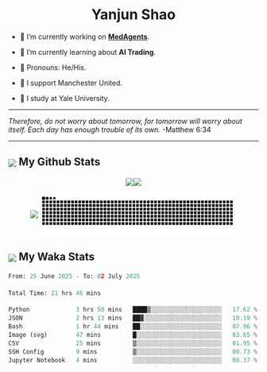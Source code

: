 

<h1 align="center">Yanjun Shao</h1>

- 🐒 I’m currently working on **[MedAgents](https://github.com/gersteinlab/MedAgents)**.

- 🦧 I’m currently learning about **AI Trading**.

- 🦍 Pronouns: He/His.

- 👹 I support Manchester United.

- 🐶 I study at Yale University.

---

<i> Therefore, do not worry about tomorrow, for tomorrow will worry about itself. Each day has enough trouble of its own. </i> -Matthew 6:34

---

<h2><img src="https://emojis.slackmojis.com/emojis/images/1579216111/7550/pikachu_wave.gif?1579216111" align="center" width="28" /> My Github Stats</h2>

<p align="center"><img align="center" src = "https://github-readme-stats.vercel.app/api?username=super-dainiu&show_icons=true&count_private=true&theme=tokyonight&hide=issues&line_height=30" width="400px"><img align="center" src = "https://github-readme-streak-stats.herokuapp.com/?user=super-dainiu&theme=tokyonight" width="400px"></p>

<p align="center"><img align="center" width="400px" src="https://github-readme-stats.vercel.app/api/top-langs/?username=super-dainiu&layout=compact&theme=tokyonight&hide=html,tex,jupyter%20notebook"><img align="center" width="400px" src="https://github.com/super-dainiu/super-dainiu/blob/output/github-contribution-grid-snake.svg"></p>

<h2><img src="https://emojis.slackmojis.com/emojis/images/1579216111/7550/pikachu_wave.gif?1579216111" align="center" width="28" /> My Waka Stats</h2>

<!--START_SECTION:waka-->

```python
From: 25 June 2025 - To: 02 July 2025

Total Time: 21 hrs 46 mins

Python             3 hrs 50 mins   ████▒░░░░░░░░░░░░░░░░░░░░   17.62 %
JSON               2 hrs 13 mins   ██▓░░░░░░░░░░░░░░░░░░░░░░   10.19 %
Bash               1 hr 44 mins    ██░░░░░░░░░░░░░░░░░░░░░░░   07.96 %
Image (svg)        47 mins         █░░░░░░░░░░░░░░░░░░░░░░░░   03.65 %
CSV                25 mins         ▒░░░░░░░░░░░░░░░░░░░░░░░░   01.95 %
SSH Config         9 mins          ▒░░░░░░░░░░░░░░░░░░░░░░░░   00.73 %
Jupyter Notebook   4 mins          ░░░░░░░░░░░░░░░░░░░░░░░░░   00.37 %
```

<!--END_SECTION:waka-->
